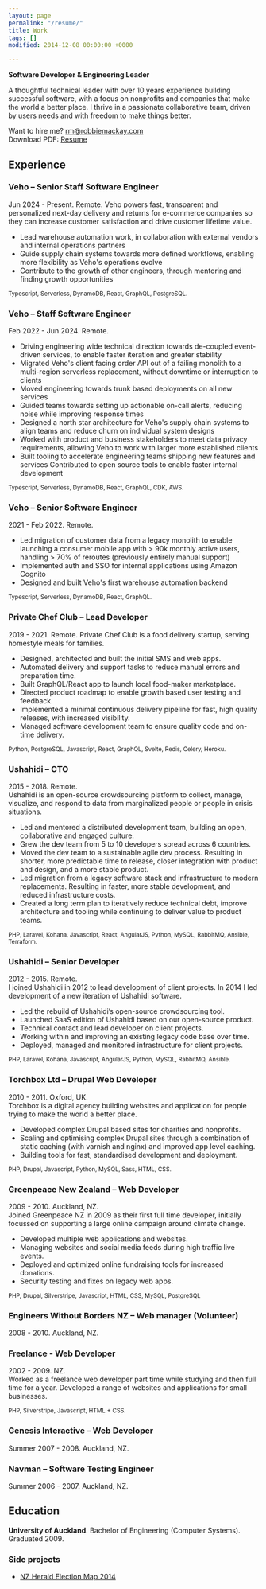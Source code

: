 ```yaml
---
layout: page
permalink: "/resume/"
title: Work
tags: []
modified: 2014-12-08 00:00:00 +0000

---
```

**Software Developer & Engineering Leader**

A thoughtful technical leader with over 10 years experience building successful software, with a focus on nonprofits and companies that make the world a better place. I thrive in a passionate collaborative team, driven by users needs and with freedom to make things better.

Want to hire me? [rm@robbiemackay.com](mailto:rm@robbiemackay.com)  
Download PDF: [Resume](/resume/CV%20Robbie%20Mackay%202025%20-%20Dev.pdf)

## Experience

### Veho – Senior Staff Software Engineer

Jun 2024 - Present. Remote.
Veho powers fast, transparent and personalized next-day delivery and returns for e-commerce companies so they can increase customer satisfaction and drive customer lifetime value.

* Lead warehouse automation work, in collaboration with external vendors and internal operations partners
* Guide supply chain systems towards more defined workflows, enabling more flexibility as Veho's operations evolve
* Contribute to the growth of other engineers, through mentoring and finding growth opportunities

<small>Typescript, Serverless, DynamoDB, React, GraphQL, PostgreSQL.</small>

### Veho – Staff Software Engineer

Feb 2022 - Jun 2024. Remote.

* Driving engineering wide technical direction towards de-coupled event-driven services, to enable faster iteration and greater stability
* Migrated Veho's client facing order API out of a failing monolith to a multi-region serverless replacement, without downtime or interruption to clients 
* Moved engineering towards trunk based deployments on all new services
* Guided teams towards setting up actionable on-call alerts, reducing noise while improving response times
* Designed a north star architecture for Veho's supply chain systems to align teams and reduce churn on individual system designs
* Worked with product and business stakeholders to meet data privacy requirements, allowing Veho to work with larger more established clients
* Built tooling to accelerate engineering teams shipping new features and services
Contributed to open source tools to enable faster internal development 

<small>Typescript, Serverless, DynamoDB, React, GraphQL, CDK, AWS.</small>

### Veho – Senior Software Engineer

2021 - Feb 2022. Remote.

* Led migration of customer data from a legacy monolith to enable launching a consumer mobile app with > 90k monthly active users, handling > 70% of reroutes (previously entirely manual support)
* Implemented auth and SSO for internal applications using Amazon Cognito
* Designed and built Veho's first warehouse automation backend

<small>Typescript, Serverless, DynamoDB, React, GraphQL.</small>


### Private Chef Club – Lead Developer

2019 - 2021. Remote.
Private Chef Club is a food delivery startup, serving homestyle meals for families.

* Designed, architected and built the initial SMS and web apps.
* Automated delivery and support tasks to reduce manual errors and preparation time.
* Built GraphQL/React app to launch local food-maker marketplace.
* Directed product roadmap to enable growth based user testing and feedback.
* Implemented a minimal continuous delivery pipeline for fast, high quality releases, with increased visibility.
* Managed software development team to ensure quality code and on-time delivery.

<small>Python, PostgreSQL, Javascript, React, GraphQL, Svelte, Redis, Celery, Heroku.</small>

<!-- ### Basis – Lead Developer

2019. Remote.  
Basis is an early stage startup working on a new model for mental health. I joined as the second developer.

* Implemented a minimal agile dev process, metrics, and continuous delivery pipeline for fast, high quality releases, with increased visibility.
* Launched on-demand video coaching product.
* Optimized booking process leading to 4x increase in conversions.
* Improved matching of clients to specialists to reduce unfulfilled sessions.
* Supported and mentored other developers.

<small>Python, PostgreSQL, Javascript, Redis, Celery, Heroku.</small> -->

### Ushahidi – CTO

2015 - 2018. Remote.  
Ushahidi is an open-source crowdsourcing platform to collect, manage, visualize, and respond to data from marginalized people or people in crisis situations.

* Led and mentored a distributed development team, building an open, collaborative and engaged culture.
* Grew the dev team from 5 to 10 developers spread across 6 countries.
* Moved the dev team to a sustainable agile dev process. Resulting in shorter, more predictable time to release, closer integration with product and design, and a more stable product.
* Led migration from a legacy software stack and infrastructure to modern replacements. Resulting in faster, more stable development, and reduced infrastructure costs.
* Created a long term plan to iteratively reduce technical debt, improve architecture and tooling while continuing to deliver value to product teams.

<small>PHP, Laravel, Kohana, Javascript, React, AngularJS, Python, MySQL, RabbitMQ, Ansible, Terraform.</small>

### Ushahidi – Senior Developer

2012 - 2015. Remote.  
I joined Ushahidi in 2012 to lead development of client projects. In 2014 I led development of a new iteration of Ushahidi software.

* Led the rebuild of Ushahidi’s open-source crowdsourcing tool.
* Launched SaaS edition of Ushahidi based on our open-source product.
* Technical contact and lead developer on client projects.
* Working within and improving an existing legacy code base over time.
* Deployed, managed and monitored infrastructure for client projects.

<small>PHP, Laravel, Kohana, Javascript, AngularJS, Python, MySQL, RabbitMQ, Ansible.</small>

### Torchbox Ltd – Drupal Web Developer

2010 - 2011. Oxford, UK.  
Torchbox is a digital agency building websites and application for people trying to make the world a better place.

* Developed complex Drupal based sites for charities and nonprofits.
* Scaling and optimising complex Drupal sites through a combination of static caching (with varnish and nginx) and improved app level caching.
* Building tools for fast, standardised development and deployment.

<small>PHP, Drupal, Javascript, Python, MySQL, Sass, HTML, CSS.</small>

### Greenpeace New Zealand – Web Developer

2009 - 2010. Auckland, NZ.  
Joined Greenpeace NZ in 2009 as their first full time developer, initially focussed on supporting a large online campaign around climate change.

* Developed multiple web applications and websites.
* Managing websites and social media feeds during high traffic live events.
* Deployed and optimized online fundraising tools for increased donations.
* Security testing and fixes on legacy web apps.

<small>PHP, Drupal, Silverstripe, Javascript, HTML, CSS, MySQL, PostgreSQL</small>

### Engineers Without Borders NZ – Web manager (Volunteer)

2008 - 2010. Auckland, NZ.

### Freelance - Web Developer

2002 - 2009. NZ.  
Worked as a freelance web developer part time while studying and then full time for a year. Developed a range of websites and applications for small businesses.

<small>PHP, Silverstripe, Javascript, HTML + CSS.</small>

### Genesis Interactive – Web Developer

Summer 2007 - 2008. Auckland, NZ.

### Navman – Software Testing Engineer

Summer 2006 - 2007. Auckland, NZ.

## Education

**University of Auckland**. Bachelor of Engineering (Computer Systems).  
Graduated 2009.

### Side projects

* [NZ Herald Election Map 2014](http://data.nzherald.co.nz)